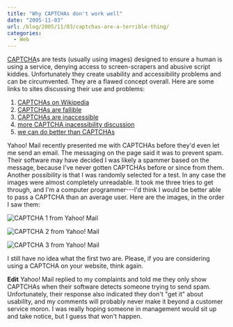 ```yaml
---
title: "Why CAPTCHAs don't work well"
date: "2005-11-03"
url: /blog/2005/11/03/captchas-are-a-terrible-thing/
categories:
  - Web
---
```

[CAPTCHA](http://www.captcha.net/)s are tests (usually using images) designed to ensure a human is using a service, denying access to screen-scrapers and abusive script kiddies. Unfortunately they create usability and accessibility problems and can be circumvented. They are a flawed concept overall. Here are some links to sites discussing their use and problems:

1.  [CAPTCHAs on Wikipedia](http://en.wikipedia.org/wiki/Captcha)
2.  [CAPTCHAs are fallible](http://sam.zoy.org/pwntcha/)
3.  [CAPTCHAs are inaccessible](http://www.w3.org/2004/Talks/0319-csun-m3m/slide1-0.html)
4.  [more CAPTCHA inacessibility discussion](http://www.petefreitag.com/item/376.cfm)
5.  [we can do better than CAPTCHAs](http://www.standards-schmandards.com/index.php?2005/01/01/11-captcha)

Yahoo! Mail recently presented me with CAPTCHAs before they'd even let me send an email. The messaging on the page said it was to prevent spam. Their software may have decided I was likely a spammer based on the message, because I've never gotten CAPTCHAs before or since from them. Another possibility is that I was randomly selected for a test. In any case the images were almost completely unreadable. It took me three tries to get through, and I'm a computer programmer---I'd think I would be better able to pass a CAPTCHA than an average user. Here are the images, in the order I saw them:

![CAPTCHA 1 from Yahoo! Mail](/media/2005/11/captcha1.jpg)

![CAPTCHA 2 from Yahoo! Mail](/media/2005/11/captcha2.jpg)

![CAPTCHA 3 from Yahoo! Mail](/media/2005/11/captcha3.jpg)

I still have no idea what the first two are. Please, if you are considering using a CAPTCHA on your website, think again.

**Edit** Yahoo! Mail replied to my complaints and told me they only show CAPTCHAs when their software detects someone trying to send spam. Unfortunately, their response also indicated they don't "get it" about usability, and my comments will probably never make it beyond a customer service moron. I was really hoping someone in management would sit up and take notice, but I guess that won't happen.


